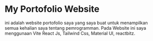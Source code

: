 # My Portofolio Website

ini adalah website portofolio saya yang saya buat untuk menampilkan semua kehalian saya tentang pemrogramman. Pada Website ini saya menggunaan Vite React Js, Tailwind Css, Material UI, reactbitz.
